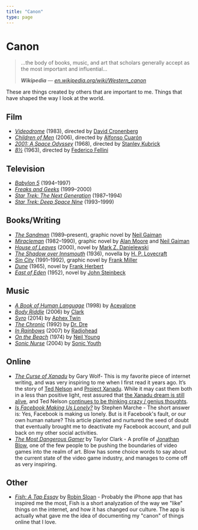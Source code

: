 ```yaml
---
title: "Canon"
type: page
---
```


# Canon

> …the body of books, music, and art that scholars generally accept as the most important and influential…
> 
> ***Wikipedia*** — <cite>[en.wikipedia.org/wiki/Western\_canon][1]</cite>

These are things created by others that are important to me. Things that have shaped the way I look at the world.

## Film

- <cite>[Videodrome][2]</cite> (1983), directed by [David Cronenberg][3]
- <cite>[Children of Men][4]</cite> (2006), directed by [Alfonso Cuarón][5]
- <cite>[2001: A Space Odyssey][6]</cite> (1968), directed by [Stanley Kubrick][7]
- <cite>[8½][8]</cite> (1963), directed by [Federico Fellini][9]

## Television

- <cite>[Babylon 5][10]</cite> (1994–1997)
- <cite>[Freaks and Geeks][11]</cite> (1999–2000)
- <cite>[Star Trek: The Next Generation][12]</cite> (1987–1994)
- <cite>[Star Trek: Deep Space Nine][13]</cite> (1993–1999)

## Books/Writing

- <cite>[The Sandman][14]</cite> (1989–present), graphic novel by [Neil Gaiman][15]
- <cite>[Miracleman][16]</cite> (1982–1990), graphic novel by [Alan Moore][17] and [Neil Gaiman][18]
- <cite>[House of Leaves][19]</cite> (2000), novel by [Mark Z. Danielewski][20]
- <cite>[The Shadow over Innsmouth][21]</cite> (1936), novella by [H. P. Lovecraft][22]
- <cite>[Sin City][23]</cite> (1991–1992), graphic novel by [Frank Miller][24]
- <cite>[Dune][25]</cite> (1965), novel by [Frank Herbert][26]
- <cite>[East of Eden][27]</cite> (1952), novel by [John Steinbeck][28]

## Music

- <cite>[A Book of Human Language][29]</cite> (1998) by [Aceyalone][30]
- <cite>[Body Riddle][31]</cite> (2006) by [Clark][32]
- <cite>[Syro]()</cite> (2014) by [Aphex Twin][34]
- <cite>[The Chronic][35]</cite> (1992) by [Dr. Dre][36]
- <cite>[In Rainbows][37]</cite> (2007) by [Radiohead][38]
- <cite>[On the Beach][39]</cite> (1974) by [Neil Young][40]
- <cite>[Sonic Nurse][41]</cite> (2004) by [Sonic Youth][42]

## Online

- <cite>[The Curse of Xanadu][43]</cite> by Gary Wolf- This is my favorite piece of internet writing, and was very inspiring to me when I first read it years ago. It’s the story of [Ted Nelson][44] and [Project Xanadu][45]. While it may cast them both in a less than positive light, rest assured that [the Xanadu dream is still alive][46], and Ted Nelson [continues to be thinking crazy / genius thoughts][47].
- <cite>[Is Facebook Making Us Lonely?][48]</cite> by Stephen Marche - The short answer is: Yes, Facebook is making us lonely. But is it Facebook's fault, or our own human nature? This article planted and nurtured the seed of doubt that eventually brought me to deactivate my Facebook account, and pull back on my other social activities.
- <cite>[The Most Dangerous Gamer][49]</cite> by Taylor Clark - A profile of [Jonathan Blow][50], one of the few people to be pushing the boundaries of video games into the realm of art. Blow has some choice words to say about the current state of the video game industry, and manages to come off as very inspiring.

## Other

- <cite>[Fish: A Tap Essay][51]</cite> by [Robin Sloan][52] - Probably the iPhone app that has inspired me the most, Fish is a short analyzation of the way we "like" things on the internet, and how it has changed our culture. The app is actually what gave me the idea of documenting my "canon" of things online that I love.

[1]:	https://en.wikipedia.org/wiki/Western_canon
[2]:	https://en.wikipedia.org/wiki/Videodrome
[3]:	https://en.wikipedia.org/wiki/David_Cronenberg
[4]:	https://en.wikipedia.org/wiki/Children_of_Men
[5]:	https://en.wikipedia.org/wiki/Alfonso_Cuar%C3%B3n
[6]:	https://en.wikipedia.org/wiki/2001:_A_Space_Odyssey_(film)
[7]:	https://en.wikipedia.org/wiki/Stanley_Kubrick
[8]:	https://en.wikipedia.org/wiki/8%C2%BD
[9]:	https://en.wikipedia.org/wiki/Federico_Fellini
[10]:	https://en.wikipedia.org/wiki/Babylon_5
[11]:	https://en.wikipedia.org/wiki/Freaks_and_Geeks
[12]:	https://en.wikipedia.org/wiki/Star_Trek:_The_Next_Generation
[13]:	https://en.wikipedia.org/wiki/Star_Trek:_Deep_Space_Nine
[14]:	https://en.wikipedia.org/wiki/The_Sandman_(Vertigo)
[15]:	https://en.wikipedia.org/wiki/Neil_Gaiman
[16]:	https://en.wikipedia.org/wiki/Marvelman
[17]:	https://en.wikipedia.org/wiki/Alan_Moore
[18]:	https://en.wikipedia.org/wiki/Neil_Gaiman
[19]:	https://en.wikipedia.org/wiki/House_of_Leaves
[20]:	https://en.wikipedia.org/wiki/Mark_Z._Danielewski
[21]:	https://en.wikipedia.org/wiki/The_Shadow_over_Innsmouth
[22]:	https://en.wikipedia.org/wiki/H._P._Lovecraft
[23]:	https://en.wikipedia.org/wiki/Sin_City
[24]:	https://en.wikipedia.org/wiki/Frank_Miller_(comics)
[25]:	https://en.wikipedia.org/wiki/Dune_(novel)
[26]:	https://en.wikipedia.org/wiki/Frank_Herbert
[27]:	https://en.wikipedia.org/wiki/East_of_Eden_(novel)
[28]:	https://en.wikipedia.org/wiki/John_Steinbeck
[29]:	https://song.link/album/us/i/1138405620 "A Book of Human Language by Aceyalone"
[30]:	https://en.wikipedia.org/wiki/Aceyalone "Aceyalone - Wikipedia"
[31]:	https://song.link/album/us/i/185514015 "Body Riddle by Clark"
[32]:	https://en.wikipedia.org/wiki/Chris_Clark_(musician) "Clark - Wikipedia"
[34]:	https://en.wikipedia.org/wiki/Aphex_Twin
[35]:	https://song.link/album/us/i/6654037 "The Chronic by Dr. Dre"
[36]:	https://en.wikipedia.org/wiki/Dr._Dre
[37]:	https://song.link/album/us/i/1109714933 "In Rainbows by Radiohead"
[38]:	https://en.wikipedia.org/wiki/Radiohead
[39]:	https://song.link/album/us/i/1015732002 "On the Beach by Neil Young"
[40]:	https://en.wikipedia.org/wiki/Neil_Young
[41]:	https://song.link/album/us/i/1132249548 "Sonic Nurse by Sonic Youth"
[42]:	https://en.wikipedia.org/wiki/Sonic_Youth
[43]:	https://www.wired.com/1995/06/xanadu/ "The Curse of Xanadu | Wired"
[44]:	https://en.wikipedia.org/wiki/Ted_Nelson "Ted Nelson | Wikipedia"
[45]:	https://en.wikipedia.org/wiki/Project_Xanadu "Project Xanadu | Wikipedia"
[46]:	http://www.xanadu.net
[47]:	https://www.youtube.com/user/TheTedNelson "TheTedNelson on YouTube"
[48]:	https://www.theatlantic.com/magazine/archive/2012/05/is-facebook-making-us-lonely/308930/ "Is Facebook Making Us Lonely? | The Atlantic"
[49]:	https://www.theatlantic.com/magazine/archive/2012/05/the-most-dangerous-gamer/308928/?single_page=true "The Most Dangerous Gamer | The Atlantic"
[50]:	https://en.m.wikipedia.org/wiki/Jonathan_Blow "Jonathan Blow | Wikipedia"
[51]:	https://www.robinsloan.com/fish/
[52]:	https://www.robinsloan.com/